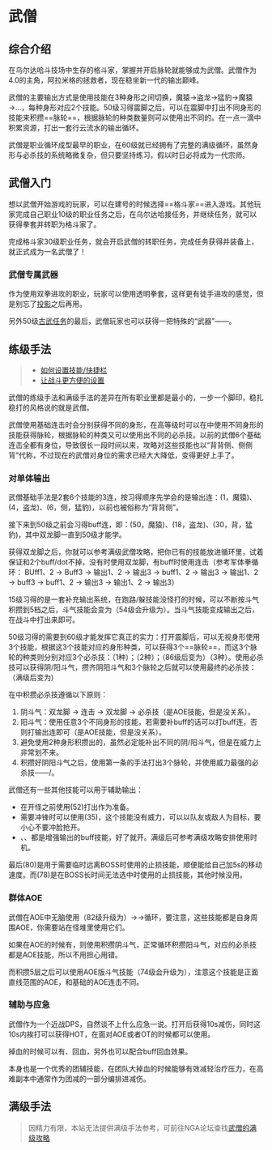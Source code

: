 # 武僧
<FloatTOC />

## 综合介绍

在乌尔达哈斗技场中生存的格斗家，掌握并开启脉轮就能够成为武僧。武僧作为4.0的主角，阿拉米格的拯救者，现在稳坐新一代的输出巅峰。

武僧的主要输出方式是使用技能在3种身形之间切换，魔猿→盗龙→猛豹→魔猿→…，每种身形对应2个技能。50级习得震脚之后，可以在震脚中打出不同身形的技能来积攒==脉轮==，根据脉轮的种类数量则可以使用出不同的<Action name="必杀技" />。在一点一滴中积累资源，打出一套行云流水的输出循环。

武僧是职业循环成型最早的职业，在60级就已经拥有了完整的满级循环，虽然身形与必杀技的系统略微复杂，但只要坚持练习，假以时日必将成为一代宗师。

## 武僧入门

想以武僧开始游戏的玩家，可以在建号的时候选择==格斗家==进入游戏。其他玩家完成自己职业10级的职业任务之后，在乌尔达哈接任务<quest name="如何加入格斗家行会" />，并继续<quest name="疾风迅雷的格斗家" />任务，就可以获得拳套并转职为格斗家了。

完成格斗家30级职业任务<quest name="拳圣" type="plus" />，就会开启武僧的转职任务<quest name="亡国的雷鸣" type="plus" />，完成任务获得<item name="武僧之证" />并装备上，就正式成为一名武僧了！

### 武僧专属武器

作为使用双拳进攻的职业，玩家可以使用透明拳套<item name="皇帝的新拳套" />，这样更有徒手进攻的感觉，但是别忘了[投影](/basic/equip.md#装备染色、投影)之后再用。

另外50级[古武任务](/topic/shine.md)的最后，武僧玩家也可以获得一把特殊的“武器”——<item name="斗壶·镇魂" />。

## 练级手法

> * [如何设置技能/快捷栏](/ui/hotbar.md)
> * [让战斗更方便的设置](/ui/battle.md)

武僧的练级手法和满级手法的差异在所有职业里都是最小的，一步一个脚印，稳扎稳打的风格说的就是武僧。

武僧使用基础连击时会分别获得不同的身形，在高等级时可以在<Status :id="110" name="震脚" />中使用不同身形的技能获得脉轮，根据脉轮的种类又可以使用出不同的必杀技。以前的武僧6个基础连击全都有身位，导致很长一段时间以来，攻略对这些技能也以“背背侧、侧侧背”代称，不过现在的武僧对身位的需求已经大大降低，变得更好上手了。

### 对单体输出

武僧基础手法是2套6个技能的3连，按习得顺序先学会的是输出连：<Action name="连击" />(1，魔猿)、<Action name="正拳" />(4，盗龙)、<Action name="崩拳" />(6，侧，猛豹)，以前也被俗称为“背背侧”。

接下来到50级之前会习得buff连，即：<Action name="双龙脚" />(50，魔猿)、<Action name="双掌打" />(18，盗龙)、<Action name="破碎拳" />(30，背，猛豹)，其中双龙脚一直到50级才能学。

获得双龙脚之后，你就可以参考满级武僧攻略，把你已有的技能放进循环里，试着保证<Status :id="101" name="双掌打" />和<Status :id="246" name="破碎拳" />2个buff/dot不掉，没有<Status :id="1861" name="连击效果提高" />时使用双龙脚，有buff时使用连击（参考军体拳循环： BUff1、2 → Buff3 → 输出1、2 → 输出3 → buff1、2 → 输出3 → 输出1、2 → buff3 → buff1、2 → 输出3 → 输出1、2 → 输出3）

15级习得的<Action name="斗气" />是一套补充输出系统，在跑路/躲技能没怪打的时候，可以不断按斗气积攒到5档之后，斗气技能会变为<Action name="铁山靠" />（54级会升级为<Action name="阴阳斗气斩" />）。当斗气技能变成输出之后，在战斗中打出来即可。

50级习得的<Action name="震脚" />需要到60级才能发挥它真正的实力：打开震脚后，可以无视身形使用3个技能，根据这3个技能对应的身形种类，可以获得3个==脉轮==，而这3个脉轮的种类则分别对应3个必杀技：<Action name="苍气炮" />（1种）；<Action name="翻天脚" />（2种）；<Action name="爆裂脚" />（86级后变为<Action name="凤凰舞" />）（3种）。使用必杀技可以获得阴/阳斗气，攒齐阴阳斗气和3个脉轮之后就可以使用最终的必杀技：<Action name="斗魂旋风脚" />（满级后变为<Action name="梦幻斗舞" />)

在<Status :id="110" name="震脚" />中积攒必杀技遵循以下原则：
1. 阴斗气：双龙脚 → 连击 → 双龙脚 → 必杀技（是AOE技能，但是没关系）。
2. 阳斗气：使用任意3个不同身形的技能，若需要补buff的话可以打buff连，否则打输出连即可（是AOE技能，但是没关系）。
3. 避免使用2种身形积攒出的<Action name="翻天脚" />，虽然必定能补出不同的阴/阳斗气，但是在威力上非常划不来。
4. 积攒好阴阳斗气之后，使用第一条的手法打出3个脉轮，并使用威力最强的必杀技——<Action name="斗魂旋风脚" />/<Action name="梦幻斗舞" />。

武僧还有一些其他技能可以用于辅助输出：
* 在开怪之前使用<Action name="演武" />(52)打出<Status :id="2513" name="无相身形" />作为准备。
* 需要冲锋时可以使用<Action name="轻身步法" />(35)，这个技能没有威力，可以以队友或敌人为目标，要小心不要冲脸抢开。
* <Action name="红莲极意" />、<Action name="义结金兰" />、<Action name="疾风极意" />都是增强输出的buff技能，好了就开。满级后可参考满级攻略安排使用时机。

最后<Action name="六合星导脚" />(80)是用于需要临时远离BOSS时使用的止损技能，顺便能给自己加5s的移动速度。而<Action name="无我" />(78)是在BOSS长时间无法选中时使用的止损技能，其他时候没用。

### 群体AOE

武僧在AOE中无脑使用<Action name="破坏神冲" />（82级升级为<Action name="破坏神脚" />）→<Action name="四面脚" />→<Action name="地烈劲" />循环，要注意，这些技能都是自身周围AOE，你需要站在怪堆里使用它们。

如果在AOE的时候有<Status :id="110" name="震脚" />，则使用<Action name="破坏神脚" />积攒阴斗气，正常循环积攒阳斗气，对应的必杀技都是AOE技能，所以不用担心用错。

而<Action name="斗气" />积攒5层之后可以使用AOE版斗气技能<Action name="空鸣拳" />（74级会升级为<Action name="万象斗气圈" />），注意这个技能是正面直线范围的AOE，和基础的AOE连击不同。

### 辅助与应急

武僧作为一个近战DPS，自然谈不上什么应急一说。打开<Action name="金刚极意" />后获得10s减伤，同时这10s内挨打可以获得HOT，在面对AOE或者OT的时候都可以使用。

掉血的时候可以有<Action name="内丹" />、<Action name="浴血" />回血，另外也可以配合<Action name="真言" />buff回血效果。

<Action name="真言" />本身也是一个优秀的团辅技能，在团队大掉血的时候能够有效减轻治疗压力，在高难副本中通常作为团减的一部分编排进减伤。

## 满级手法

> 因精力有限，本站无法提供满级手法参考，可前往NGA论坛查找[武僧的满级攻略](https://bbs.nga.cn/thread.php?key=%E6%AD%A6%E5%83%A7&fid=698)